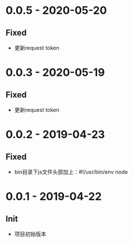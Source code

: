 # 0.0.5 - 2020-05-20

## Fixed

- 更新request token

# 0.0.3 - 2020-05-19

## Fixed

- 更新request token

# 0.0.2 - 2019-04-23

## Fixed

- bin目录下js文件头部加上：#!/usr/bin/env node

# 0.0.1 - 2019-04-22

## Init

- 项目初始版本
